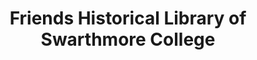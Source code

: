 ---
layout: repo
title: "Friends Historical Library of Swarthmore College "
id: 15337
permalink: repos/15337/
---
